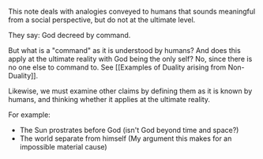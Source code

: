 This note deals with analogies conveyed to humans that sounds meaningful from a social perspective, but do not at the ultimate level.

They say: God decreed by command.

But what is a "command" as it is understood by humans? And does this apply at the ultimate reality with God being the only self? No, since there is no one else to command to. See [[Examples of Duality arising from Non-Duality]].

Likewise, we must examine other claims by defining them as it is known by humans, and thinking whether it applies at the ultimate reality.

For example:
- The Sun prostrates before God (isn't God beyond time and space?)
- The world separate from himself (My argument this makes for an impossible material cause)